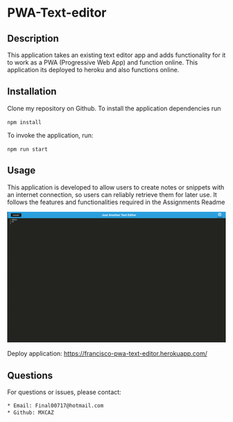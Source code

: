 # PWA-Text-editor

## Description

This application takes an existing text editor app and adds functionality for it to work as a PWA (Progressive Web App) and function online. This application its deployed to heroku and also functions online.

## Installation

Clone my repository on Github.
To install the application dependencies run

`npm install`

To invoke the application, run:

`npm run start`

## Usage

This application is developed to allow users to create notes or snippets with an internet connection, so users can reliably retrieve them for later use. It follows the features and functionalities required in the Assignments Readme

![](assets/Screen%20Shot%202023-02-07%20at%208.53.43%20AM.png)

Deploy application: https://francisco-pwa-text-editor.herokuapp.com/

## Questions

For questions or issues, please contact:

    * Email: Final00717@hotmail.com
    * Github: MXCAZ
